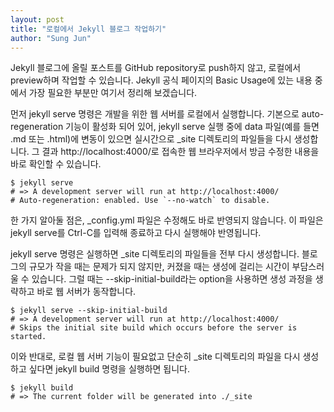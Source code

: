 ```yaml
---
layout: post
title: "로컬에서 Jekyll 블로그 작업하기"
author: "Sung Jun"
---
```


Jekyll 블로그에 올릴 포스트를 GitHub repository로 push하지 않고, 로컬에서 preview하며 작업할 수 있습니다. Jekyll 공식 페이지의 Basic Usage에 있는 내용 중에서 가장 필요한 부분만 여기서 정리해 보겠습니다.

먼저 jekyll serve 명령은 개발을 위한 웹 서버를 로컬에서 실행합니다. 기본으로 auto-regeneration 기능이 활성화 되어 있어, jekyll serve 실행 중에 data 파일(예를 들면 .md 또는 .html)에 변동이 있으면 실시간으로 _site 디렉토리의 파일들을 다시 생성합니다. 그 결과 http://localhost:4000/로 접속한 웹 브라우저에서 방금 수정한 내용을 바로 확인할 수 있습니다.

```
$ jekyll serve
# => A development server will run at http://localhost:4000/
# Auto-regeneration: enabled. Use `--no-watch` to disable.
```

한 가지 알아둘 점은, _config.yml 파일은 수정해도 바로 반영되지 않습니다. 이 파일은 jekyll serve를 Ctrl-C를 입력해 종료하고 다시 실행해야 반영됩니다.

jekyll serve 명령은 실행하면 _site 디렉토리의 파일들을 전부 다시 생성합니다. 블로그의 규모가 작을 때는 문제가 되지 않지만, 커졌을 때는 생성에 걸리는 시간이 부담스러울 수 있습니다. 그럴 때는 --skip-initial-build라는 option을 사용하면 생성 과정을 생략하고 바로 웹 서버가 동작합니다.

```
$ jekyll serve --skip-initial-build
# => A development server will run at http://localhost:4000/
# Skips the initial site build which occurs before the server is started.
```

이와 반대로, 로컬 웹 서버 기능이 필요없고 단순히 _site 디렉토리의 파일을 다시 생성하고 싶다면 jekyll build 명령을 실행하면 됩니다.

```
$ jekyll build
# => The current folder will be generated into ./_site
```